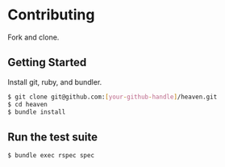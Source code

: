 # Contributing

Fork and clone.

## Getting Started

Install git, ruby, and bundler.

```bash
$ git clone git@github.com:[your-github-handle]/heaven.git
$ cd heaven
$ bundle install
```

## Run the test suite

```bash
$ bundle exec rspec spec
```
